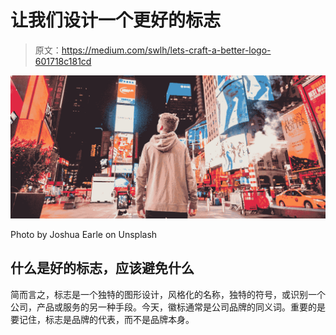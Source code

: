 # 让我们设计一个更好的标志

> 原文：<https://medium.com/swlh/lets-craft-a-better-logo-601718c181cd>

![](img/35b3c13027792a23024762f32e1a41c9.png)

Photo by Joshua Earle on Unsplash

## 什么是好的标志，应该避免什么

简而言之，标志是一个独特的图形设计，风格化的名称，独特的符号，或识别一个公司，产品或服务的另一种手段。今天，徽标通常是公司品牌的同义词。重要的是要记住，标志是品牌的代表，而不是品牌本身。